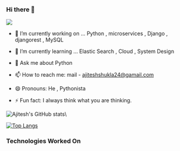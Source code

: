 ### Hi there 👋

![](https://user-images.githubusercontent.com/47673623/143887938-fbff53b9-cc54-4ba2-8232-6731a70451d4.png)


- 🔭 I’m currently working on ... Python , microservices , Django , djangorest , MySQL 
- 🌱 I’m currently learning ... Elastic Search , Cloud , System Design

- 💬 Ask me about Python
- 📫 How to reach me: mail - ajiteshshukla24@gamail.com 
- 😄 Pronouns: He , Pythonista
- ⚡ Fun fact: I always think what you are thinking.

![Ajitesh's GitHub stats](https://github-readme-stats.vercel.app/api?username=Ajiteshrock&how_icons=true&theme=radical)\

[![Top Langs](https://github-readme-stats.vercel.app/api/top-langs/?username=Ajiteshrock)](https://github.com/Ajiteshrock/github-readme-stats)


### Technologies Worked On
